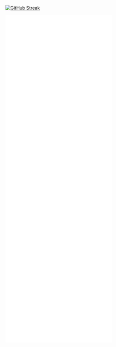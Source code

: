 [![GitHub Streak](https://github-readme-streak-stats-three-drab.vercel.app?user=sgm17&theme=tokyonight&date_format=j%20M%5B%20Y%5D)](https://git.io/streak-stats)

![Metrics](/github-metrics.svg)
